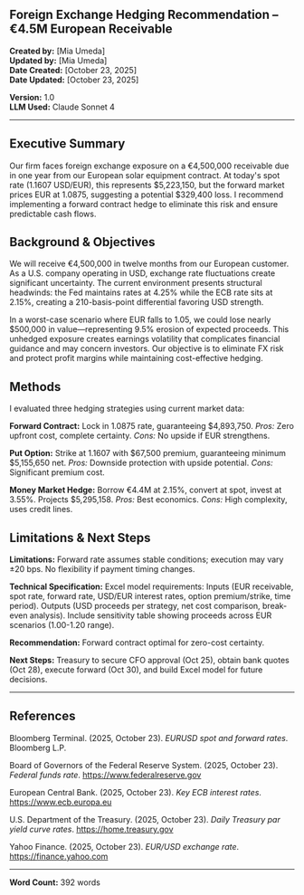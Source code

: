 ## Foreign Exchange Hedging Recommendation – €4.5M European Receivable

**Created by:** [Mia Umeda]  
**Updated by:** [Mia Umeda]  
**Date Created:** [October 23, 2025]  
**Date Updated:** [October 23, 2025] 

**Version:** 1.0  
**LLM Used:** Claude Sonnet 4

---

## Executive Summary

Our firm faces foreign exchange exposure on a €4,500,000 receivable due in one year from our European solar equipment contract. At today's spot rate (1.1607 USD/EUR), this represents $5,223,150, but the forward market prices EUR at 1.0875, suggesting a potential $329,400 loss. I recommend implementing a forward contract hedge to eliminate this risk and ensure predictable cash flows.

## Background & Objectives

We will receive €4,500,000 in twelve months from our European customer. As a U.S. company operating in USD, exchange rate fluctuations create significant uncertainty. The current environment presents structural headwinds: the Fed maintains rates at 4.25% while the ECB rate sits at 2.15%, creating a 210-basis-point differential favoring USD strength. 

In a worst-case scenario where EUR falls to 1.05, we could lose nearly $500,000 in value—representing 9.5% erosion of expected proceeds. This unhedged exposure creates earnings volatility that complicates financial guidance and may concern investors. Our objective is to eliminate FX risk and protect profit margins while maintaining cost-effective hedging.

## Methods

I evaluated three hedging strategies using current market data:

**Forward Contract:** Lock in 1.0875 rate, guaranteeing $4,893,750. *Pros:* Zero upfront cost, complete certainty. *Cons:* No upside if EUR strengthens.

**Put Option:** Strike at 1.1607 with $67,500 premium, guaranteeing minimum $5,155,650 net. *Pros:* Downside protection with upside potential. *Cons:* Significant premium cost.

**Money Market Hedge:** Borrow €4.4M at 2.15%, convert at spot, invest at 3.55%. Projects $5,295,158. *Pros:* Best economics. *Cons:* High complexity, uses credit lines.

## Limitations & Next Steps

**Limitations:** Forward rate assumes stable conditions; execution may vary ±20 bps. No flexibility if payment timing changes.

**Technical Specification:** Excel model requirements: Inputs (EUR receivable, spot rate, forward rate, USD/EUR interest rates, option premium/strike, time period). Outputs (USD proceeds per strategy, net cost comparison, break-even analysis). Include sensitivity table showing proceeds across EUR scenarios (1.00-1.20 range).

**Recommendation:** Forward contract optimal for zero-cost certainty.

**Next Steps:** Treasury to secure CFO approval (Oct 25), obtain bank quotes (Oct 28), execute forward (Oct 30), and build Excel model for future decisions.

---

## References

Bloomberg Terminal. (2025, October 23). *EURUSD spot and forward rates*. Bloomberg L.P.

Board of Governors of the Federal Reserve System. (2025, October 23). *Federal funds rate*. https://www.federalreserve.gov

European Central Bank. (2025, October 23). *Key ECB interest rates*. https://www.ecb.europa.eu

U.S. Department of the Treasury. (2025, October 23). *Daily Treasury par yield curve rates*. https://home.treasury.gov

Yahoo Finance. (2025, October 23). *EUR/USD exchange rate*. https://finance.yahoo.com

---

**Word Count:** 392 words
